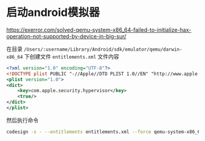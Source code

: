 # 启动android模拟器

https://exerror.com/solved-qemu-system-x86_64-failed-to-initialize-hax-operation-not-supported-by-device-in-big-sur/



在目录 `/Users/:username/Library/Android/sdk/emulator/qemu/darwin-x86_64` 下创建文件 `entitlements.xml` 文件内容

```xml
<?xml version="1.0" encoding="UTF-8"?>
<!DOCTYPE plist PUBLIC "-//Apple//DTD PLIST 1.0//EN" "http://www.apple.com/DTDs/PropertyList-1.0.dtd">
<plist version="1.0">
<dict>
    <key>com.apple.security.hypervisor</key>
    <true/>
</dict>
</plist>
```

然后执行命令

```bash
codesign -s - --entitlements entitlements.xml --force qemu-system-x86_64
```

